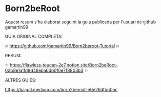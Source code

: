# Born2beRoot

Aquest resum s'ha elaborat seguint la guia publicada per l'usuari de github gemartin99

GUIA ORIGINAL COMPLETA:

🔥 https://github.com/gemartin99/Born2beroot-Tutorial 🔥

RESUM:

✨ https://flawless-toucan-2e7.notion.site/Born2beRoot-02b8e1a1fd8d48eba6db0f0e7f8803b3 ✨

ALTRES GUIES:

https://baigal.medium.com/born2beroot-e6e26dfb50ac
